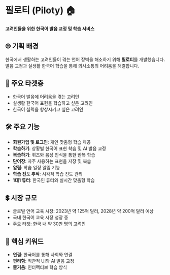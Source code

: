 # 필로티 (Piloty) 🏠

**고려인들을 위한 한국어 발음 교정 및 학습 서비스**

## 🌐 기획 배경

한국에서 생활하는 고려인들이 겪는 언어 장벽을 해소하기 위해 **필로티**를 개발했습니다. 발음 교정과 실생활 한국어 학습을 통해 의사소통의 어려움을 해결합니다.

## 🎯 주요 타겟층

- 한국어 발음에 어려움을 겪는 고려인
- 실생활 한국어 표현을 학습하고 싶은 고려인
- 한국어 실력을 향상시키고 싶은 고려인

## 🛠 주요 기능

- **회원가입 및 로그인**: 개인 맞춤형 학습 제공
- **학습하기**: 상황별 한국어 표현 학습 및 AI 발음 교정
- **복습하기**: 퀴즈와 음성 인식을 통한 반복 학습
- **단어장**: 자주 사용하는 표현을 저장 및 복습
- **알림**: 학습 일정 알림 기능
- **학습 진도 추적**: 시각적 학습 진도 관리
- **1대1 튜터**: 한국인 튜터와 실시간 맞춤형 학습

## 💲 시장 규모

- 글로벌 언어 교육 시장: 2023년 약 125억 달러, 2028년 약 200억 달러 예상
- 국내 한국어 교육 시장 성장 중
- 주요 타겟: 한국 내 약 30만 명의 고려인

## 🔑 핵심 키워드

- **연결**: 한국어를 통해 사회와 연결
- **편리함**: 직관적 UI와 AI 발음 교정
- **즐거움**: 인터랙티브 학습 방식
